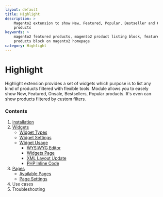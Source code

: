 ```yaml
---
layout: default
title: Highlight
description: >
    Magento2 extension to show New, Featured, Popular, Bestseller and OnSale
    products
keywords: >
    magento2 featured products, magento2 product listing block, featured
    products block on magento2 homepage
category: Highlight
---
```


# Highlight

Highlight extension provides a set of widgets which purpose is to list any kind
of products filtered with flexible tools. Module allows you to easely show New,
Featured, Onsale, Bestsellers, Popular products. It's even can show products 
filtered by custom filters.

### Contents

1. [Installation](installation/)
2. [Widgets](widgets/)
    - [Widget Types](widgets/#highlight-widgets)
    - [Widget Settings](widgets/settings/)
    - [Widget Usage](widgets/usage/)
        - [WYSIWYG Editor](widgets/usage/#wysiwyg-editor)
        - [Widgets Page](widgets/usage/#widgets-page)
        - [XML Layout Update](widgets/usage/#xml-layout-update)
        - [PHP Inline Code](widgets/usage/#php-inline-code)
3. [Pages](pages/)
    - [Available Pages](pages/#available-pages)
    - [Page Settings](pages/#settings)
4. Use cases
5. Troubleshooting
